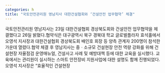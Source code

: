 ```yaml
---
categories: h
title: "국토안전관리원 영남지사 대한건설협회와 ‘건설안전 업무협약’ 체결"
---
```

국토안전관리원 영남지사는 23일 대한건설협회 경상북도회와 건설안전 업무협약을 체결했다고 26일 밝혔다.협약식은 대구광역시 북구 경북대 학교 글로벌플라자 효석홀에서 오영석 지사장과 대한건설협회 경상북도회 배인호 회장 등 양측 관계자 200명이 참석한 가운데 열렸다.협약 체결 후 영남지사는 중ㆍ소규모 건설현장 안전 역량 강화를 위해 건설현장 자율점검 운영매뉴얼, 건설사고 사례 및 예방대책 등에 대한 교육을 실시했다. 교육에서는 관리원이 실시하는 스마트 안전장비 지원사업에 대한 설명도 함께 진행되었다.오영석 지사장은 “효율적인 건설현장